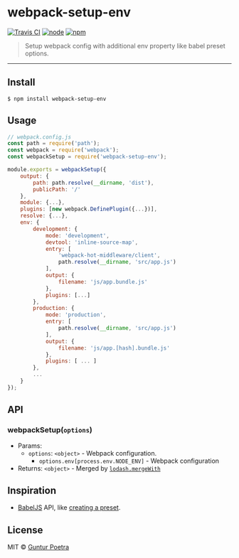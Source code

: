 # webpack-setup-env

[![Travis CI](https://img.shields.io/travis/iguntur/webpack-setup-env.svg?style=flat-square)](https://travis-ci.org/iguntur/webpack-setup-env)
[![node](https://img.shields.io/node/v/webpack-setup-env.svg?style=flat-square)](#)
[![npm](https://img.shields.io/npm/v/webpack-setup-env.svg?style=flat-square)](https://www.npmjs.org/package/webpack-setup-env)

> Setup webpack config with additional env property like babel preset options.

---


## Install

```
$ npm install webpack-setup-env
```


## Usage

```js
// webpack.config.js
const path = require('path');
const webpack = require('webpack');
const webpackSetup = require('webpack-setup-env');

module.exports = webpackSetup({
    output: {
        path: path.resolve(__dirname, 'dist'),
        publicPath: '/'
    },
    module: {...},
    plugins: [new webpack.DefinePlugin({...})],
    resolve: {...},
    env: {
        development: {
            mode: 'development',
            devtool: 'inline-source-map',
            entry: [
                'webpack-hot-middleware/client',
                path.resolve(__dirname, 'src/app.js')
            ],
            output: {
                filename: 'js/app.bundle.js'
            },
            plugins: [...]
        },
        production: {
            mode: 'production',
            entry: [
                path.resolve(__dirname, 'src/app.js')
            ],
            output: {
                filename: 'js/app.[hash].bundle.js'
            },
            plugins: [ ... ]
        },
        ...
    }
});
```


## API

### webpackSetup(`options`)

- Params:
    - `options`: `<object>` - Webpack configuration.
        - `options.env[process.env.NODE_ENV]` - Webpack configuration
- Returns: `<object>` - Merged by [`lodash.mergeWith`](https://lodash.com/docs/#mergeWith)


## Inspiration

* [BabelJS](https://babeljs.io/docs/en) API, like [creating a preset](https://babeljs.io/docs/en/plugins#creating-a-preset).


## License

MIT © [Guntur Poetra](http://github.com/iguntur)
